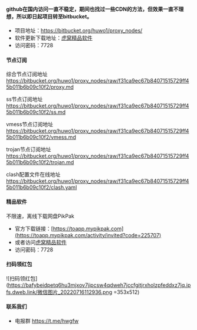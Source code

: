 #### github在国内访问一直不稳定，期间也找过一些CDN的方法，但效果一直不理想，所以即日起项目转至bitbucket。
- 项目地址：https://bitbucket.org/huwo1/proxy_nodes/
- 软件更新下载地址：[虎窝精品软件](http://dav.huwo.club/d/308478-49745401-f72358)
- 访问密码：7728

#### 节点订阅
综合节点订阅地址 
https://bitbucket.org/huwo1/proxy_nodes/raw/f31ca9ec67b84071515729ff45b011b6b09c10f2/proxy.md

ss节点订阅地址
https://bitbucket.org/huwo1/proxy_nodes/raw/f31ca9ec67b84071515729ff45b011b6b09c10f2/ss.md

vmess节点订阅地址
https://bitbucket.org/huwo1/proxy_nodes/raw/f31ca9ec67b84071515729ff45b011b6b09c10f2/vmess.md

trojan节点订阅地址
https://bitbucket.org/huwo1/proxy_nodes/raw/f31ca9ec67b84071515729ff45b011b6b09c10f2/trojan.md

clash配置文件在线地址
https://bitbucket.org/huwo1/proxy_nodes/raw/f31ca9ec67b84071515729ff45b011b6b09c10f2/clash.yaml

#### 精品软件
不限速，离线下载网盘PikPak
- 官方下载链接：[https://toapp.mypikpak.com](https://toapp.mypikpak.com/activity/invited?code=225707)
- 或者访问[虎窝精品软件](http://dav.huwo.club/d/308478-49745401-f72358)
- 访问密码：7728

#### 扫码领红包
![扫码领红包](https://bafybeidpetq6hu3mjxov7jipcsw4qdweh7jccfgitjrxholzpfeddxz7jq.ipfs.dweb.link/微信图片_20220716112936.png =353x512)

#### 联系我们
- 电报群 https://t.me/hwgfw